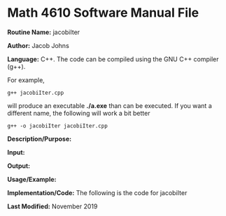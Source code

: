 # Math 4610 Software Manual File

**Routine Name:** jacobiIter

**Author:** Jacob Johns

**Language:** C++. The code can be compiled using the GNU C++ compiler (g++).

For example,

    g++ jacobiIter.cpp

will produce an executable **./a.exe** than can be executed. If you want a different name, the following will work a bit
better

    g++ -o jacobiIter jacobiIter.cpp
    
**Description/Purpose:** 

**Input:** 

**Output:** 

**Usage/Example:**



**Implementation/Code:** The following is the code for jacobiIter



**Last Modified:** November 2019
